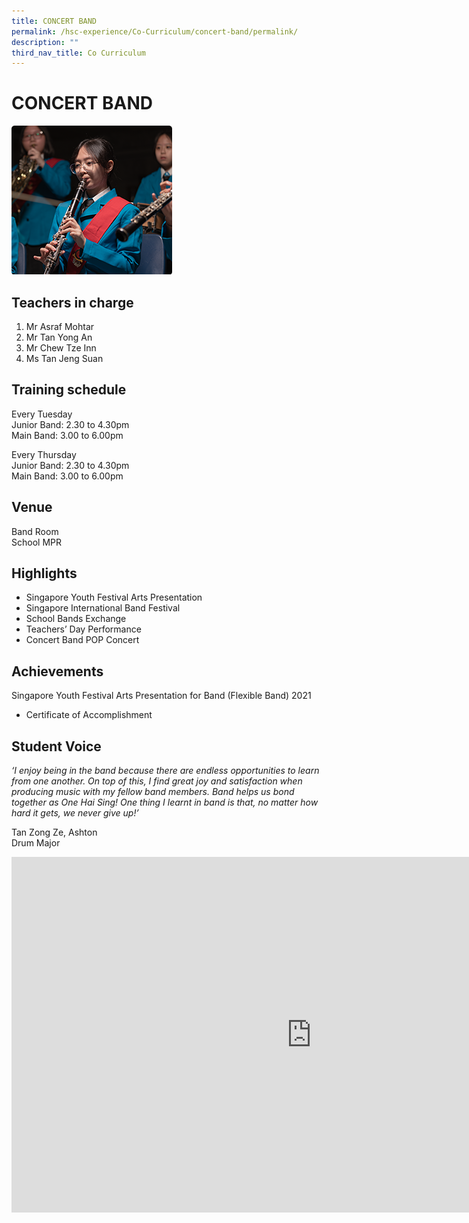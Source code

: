 ```yaml
---
title: CONCERT BAND
permalink: /hsc-experience/Co-Curriculum/concert-band/permalink/
description: ""
third_nav_title: Co Curriculum
---
```

CONCERT BAND
============
![](/images/CCA/Band.png)

Teachers in charge
------------------

1.  Mr Asraf Mohtar
2.  Mr Tan Yong An
3.  Mr Chew Tze Inn
4.  Ms Tan Jeng Suan

Training schedule
-----------------

Every Tuesday  
Junior Band: 2.30 to 4.30pm  
Main Band: 3.00 to 6.00pm  
  
Every Thursday  
Junior Band: 2.30 to 4.30pm  
Main Band: 3.00 to 6.00pm

Venue
-----

Band Room  
School MPR

Highlights
----------

*   Singapore Youth Festival Arts Presentation
*   Singapore International Band Festival
*   School Bands Exchange
*   Teachers’ Day Performance
*   Concert Band POP Concert

Achievements
------------

Singapore Youth Festival Arts Presentation for Band (Flexible Band) 2021  

*   Certificate of Accomplishment

Student Voice
-------------

_‘I enjoy being in the band because there are endless opportunities to learn from one another. On top of this, I find great joy and satisfaction when producing music with my fellow band members. Band helps us bond together as One Hai Sing! One thing I learnt in band is that, no matter how hard it gets, we never give up!’_  
  
Tan Zong Ze, Ashton  
Drum Major

<iframe allowfullscreen="true" height="569" width="960" frameborder="0" src="https://docs.google.com/presentation/d/e/2PACX-1vTiDp_4TBVPgzooq8yXpMXJL57M973yjqUGqVygD0shUxKtKu5moTDa1Ms0bnEecKBTp6yhpVOOO-IU/embed?start=false&amp;loop=false&amp;delayms=3000"></iframe>